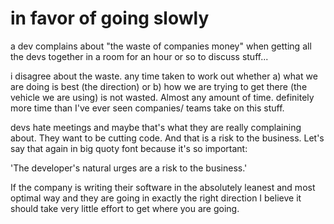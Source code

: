 # in favor of going slowly

a dev complains about "the waste of companies money" when getting all the devs together in a room for an hour or so to discuss stuff...

i disagree about the waste. any time taken to work out whether a) what we are doing is best (the direction) or b) how we are trying to get there (the vehicle we are using) is not wasted. Almost any amount of time. definitely more time than I've ever seen companies/ teams take on this stuff.

devs hate meetings and maybe that's what they are really complaining about. They want to be cutting code. And that is a risk to the business. Let's say that again in big quoty font because it's so important:

'The developer's natural urges are a risk to the business.'

If the company is writing their software in the absolutely leanest and most optimal way and they are going in exactly the right direction I believe it should take very little effort to get where you are going.

